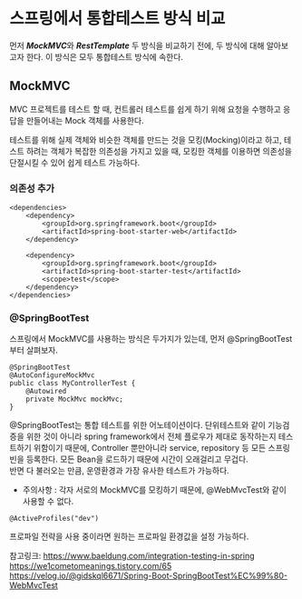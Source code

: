 # 스프링에서 통합테스트 방식 비교

먼저 ***MockMVC***와 ***RestTemplate*** 두 방식을 비교하기 전에, 두 방식에 대해 알아보고자 한다. 
이 방식은 모두 통합테스트 방식에 속한다. 

## MockMVC
MVC 프로젝트를 테스트 할 때, 컨트롤러 테스트를 쉽게 하기 위해 요청을 수행하고 응답을 만들어내는 Mock 객체를 사용한다. 

테스트를 위해 실제 객체와 비슷한 객체를 만드는 것을 모킹(Mocking)이라고 하고, 테스트 하려는 객체가 복잡한 의존성을 가지고 있을 때, 모킹한 객체를 이용하면 의존성을 단절시킬 수 있어 쉽게 테스트 가능하다. 

### 의존성 추가

```
<dependencies>
    <dependency>
        <groupId>org.springframework.boot</groupId>
        <artifactId>spring-boot-starter-web</artifactId>
    </dependency>

    <dependency>
        <groupId>org.springframework.boot</groupId>
        <artifactId>spring-boot-starter-test</artifactId>
        <scope>test</scope>
    </dependency>
</dependencies>
```

### @SpringBootTest

스프링에서 MockMVC를 사용하는 방식은 두가지가 있는데, 먼저 @SpringBootTest 부터 살펴보자. 

```
@SpringBootTest
@AutoConfigureMockMvc
public class MyControllerTest {
    @Autowired
    private MockMvc mockMvc;
}
```
 
@SpringBootTest는 통합 테스트를 위한 어노테이션이다. 
단위테스트와 같이 기능검증을 위한 것이 아니라 spring framework에서 전체 플로우가 제대로 동작하는지 테스트하기 위함이기 때문에, Controller 뿐만아니라 service, repository 등 모든 스프링 빈을 등록한다. 모든 Bean을 로드하기 때문에 시간이 오래걸리고 무겁다.    
반면 다 불러오는 만큼, 운영환경과 가장 유사한 테스트가 가능하다.    
* 주의사항 : 각자 서로의 MockMVC를 모킹하기 때문에, @WebMvcTest와 같이 사용할 수 없다. 

```
@ActiveProfiles("dev")
```
프로파일 전략을 사용 중이라면 원하는 프로파일 환경값을 설정 가능하다. 













참고링크: 
https://www.baeldung.com/integration-testing-in-spring
https://we1cometomeanings.tistory.com/65
https://velog.io/@gidskql6671/Spring-Boot-SpringBootTest%EC%99%80-WebMvcTest

